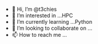 - 👋 Hi, I’m @t3chies
- 👀 I’m interested in ...HPC
- 🌱 I’m currently learning ...Python
- 💞️ I’m looking to collaborate on ...
- 📫 How to reach me ...

<!---
t3chies/t3chies is a ✨ special ✨ repository because its `README.md` (this file) appears on your GitHub profile.
You can click the Preview link to take a look at your changes.
--->
